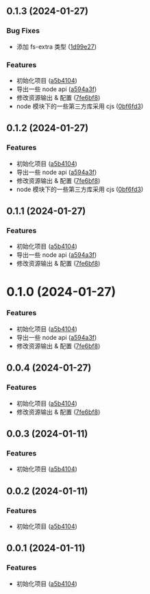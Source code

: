 ## 0.1.3 (2024-01-27)


### Bug Fixes

* 添加 fs-extra 类型 ([1d99e27](https://github.com/luckrya/nut/commit/1d99e27a62cda6cd5bd9aa4f850035c383290aff))


### Features

* 初始化项目 ([a5b4104](https://github.com/luckrya/nut/commit/a5b41040623a9d1292d31f56ea15b6a2e169c42f))
* 导出一些 node api ([a594a3f](https://github.com/luckrya/nut/commit/a594a3f4cd14944c396021d23ad4a544a20e15cd))
* 修改资源输出 & 配置 ([7fe6bf8](https://github.com/luckrya/nut/commit/7fe6bf806118b6eac92be1db1d69f9cdd30733e0))
* node 模块下的一些第三方库采用 cjs ([0bf6fd3](https://github.com/luckrya/nut/commit/0bf6fd385d8c6ddb8f2ef50afc7cfb968a7b46e7))



## 0.1.2 (2024-01-27)


### Features

* 初始化项目 ([a5b4104](https://github.com/luckrya/nut/commit/a5b41040623a9d1292d31f56ea15b6a2e169c42f))
* 导出一些 node api ([a594a3f](https://github.com/luckrya/nut/commit/a594a3f4cd14944c396021d23ad4a544a20e15cd))
* 修改资源输出 & 配置 ([7fe6bf8](https://github.com/luckrya/nut/commit/7fe6bf806118b6eac92be1db1d69f9cdd30733e0))
* node 模块下的一些第三方库采用 cjs ([0bf6fd3](https://github.com/luckrya/nut/commit/0bf6fd385d8c6ddb8f2ef50afc7cfb968a7b46e7))



## 0.1.1 (2024-01-27)


### Features

* 初始化项目 ([a5b4104](https://github.com/luckrya/nut/commit/a5b41040623a9d1292d31f56ea15b6a2e169c42f))
* 导出一些 node api ([a594a3f](https://github.com/luckrya/nut/commit/a594a3f4cd14944c396021d23ad4a544a20e15cd))
* 修改资源输出 & 配置 ([7fe6bf8](https://github.com/luckrya/nut/commit/7fe6bf806118b6eac92be1db1d69f9cdd30733e0))



# 0.1.0 (2024-01-27)


### Features

* 初始化项目 ([a5b4104](https://github.com/luckrya/nut/commit/a5b41040623a9d1292d31f56ea15b6a2e169c42f))
* 导出一些 node api ([a594a3f](https://github.com/luckrya/nut/commit/a594a3f4cd14944c396021d23ad4a544a20e15cd))
* 修改资源输出 & 配置 ([7fe6bf8](https://github.com/luckrya/nut/commit/7fe6bf806118b6eac92be1db1d69f9cdd30733e0))



## 0.0.4 (2024-01-27)


### Features

* 初始化项目 ([a5b4104](https://github.com/luckrya/nut/commit/a5b41040623a9d1292d31f56ea15b6a2e169c42f))
* 修改资源输出 & 配置 ([7fe6bf8](https://github.com/luckrya/nut/commit/7fe6bf806118b6eac92be1db1d69f9cdd30733e0))



## 0.0.3 (2024-01-11)


### Features

* 初始化项目 ([a5b4104](https://github.com/luckrya/nut/commit/a5b41040623a9d1292d31f56ea15b6a2e169c42f))



## 0.0.2 (2024-01-11)


### Features

* 初始化项目 ([a5b4104](https://github.com/luckrya/nut/commit/a5b41040623a9d1292d31f56ea15b6a2e169c42f))



## 0.0.1 (2024-01-11)

### Features

- 初始化项目 ([a5b4104](https://github.com/luckrya/nut/commit/a5b41040623a9d1292d31f56ea15b6a2e169c42f))
